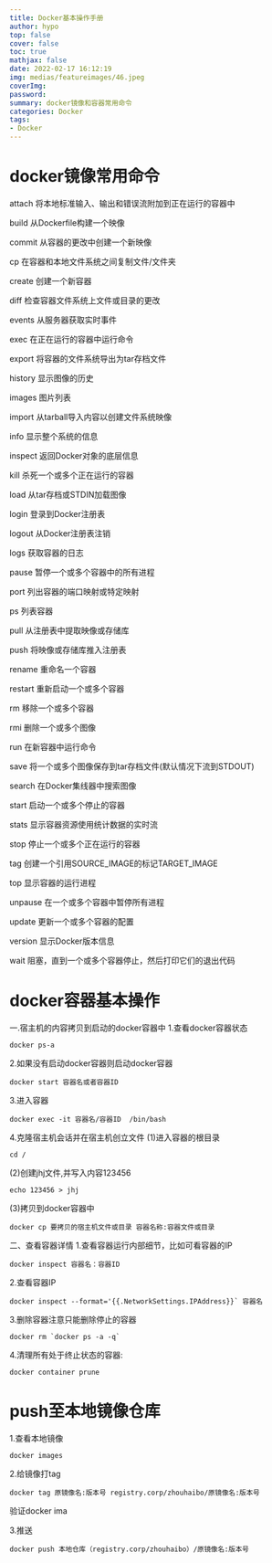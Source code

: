 ```yaml
---
title: Docker基本操作手册
author: hypo
top: false
cover: false
toc: true
mathjax: false
date: 2022-02-17 16:12:19
img: medias/featureimages/46.jpeg
coverImg:
password:
summary: docker镜像和容器常用命令
categories: Docker
tags:
- Docker
---
```

# docker镜像常用命令

attach   将本地标准输入、输出和错误流附加到正在运行的容器中

build    从Dockerfile构建一个映像

commit   从容器的更改中创建一个新映像

cp     在容器和本地文件系统之间复制文件/文件夹

create   创建一个新容器

diff    检查容器文件系统上文件或目录的更改

events   从服务器获取实时事件

exec    在正在运行的容器中运行命令

export   将容器的文件系统导出为tar存档文件

history   显示图像的历史

images   图片列表

import   从tarball导入内容以创建文件系统映像

info    显示整个系统的信息

inspect   返回Docker对象的底层信息

kill    杀死一个或多个正在运行的容器

load    从tar存档或STDIN加载图像

login    登录到Docker注册表

logout   从Docker注册表注销

logs    获取容器的日志

pause    暂停一个或多个容器中的所有进程

port    列出容器的端口映射或特定映射

ps     列表容器

pull    从注册表中提取映像或存储库

push    将映像或存储库推入注册表

rename   重命名一个容器

restart   重新启动一个或多个容器

rm     移除一个或多个容器

rmi     删除一个或多个图像

run     在新容器中运行命令

save    将一个或多个图像保存到tar存档文件(默认情况下流到STDOUT)

search   在Docker集线器中搜索图像

start    启动一个或多个停止的容器

stats    显示容器资源使用统计数据的实时流

stop    停止一个或多个正在运行的容器

tag     创建一个引用SOURCE_IMAGE的标记TARGET_IMAGE

top     显示容器的运行进程

unpause   在一个或多个容器中暂停所有进程

update   更新一个或多个容器的配置

version   显示Docker版本信息

wait    阻塞，直到一个或多个容器停止，然后打印它们的退出代码

# docker容器基本操作

一.宿主机的内容拷贝到启动的docker容器中
1.查看docker容器状态

```
docker ps-a 
```


2.如果没有启动docker容器则启动docker容器

```
docker start 容器名或者容器ID
```

3.进入容器

```
docker exec -it 容器名/容器ID  /bin/bash
```


4.克隆宿主机会话并在宿主机创立文件
(1)进入容器的根目录

```
cd /
```


(2)创建jhj文件,并写入内容123456

```
echo 123456 > jhj
```


(3)拷贝到docker容器中

```
docker cp 要拷贝的宿主机文件或目录 容器名称:容器文件或目录
```

二、查看容器详情
1.查看容器运行内部细节，比如可看容器的IP

```
docker inspect 容器名：容器ID
```


2.查看容器IP

```
docker inspect --format='{{.NetworkSettings.IPAddress}}` 容器名
```


3.删除容器注意只能删除停止的容器

```
docker rm `docker ps -a -q`
```

4.清理所有处于终止状态的容器:

```
docker container prune
```

# push至本地镜像仓库

1.查看本地镜像

```
docker images
```

2.给镜像打tag

```
docker tag 原镜像名:版本号 registry.corp/zhouhaibo/原镜像名:版本号 
```

验证docker ima

3.推送

```
docker push 本地仓库（registry.corp/zhouhaibo）/原镜像名:版本号 
```





